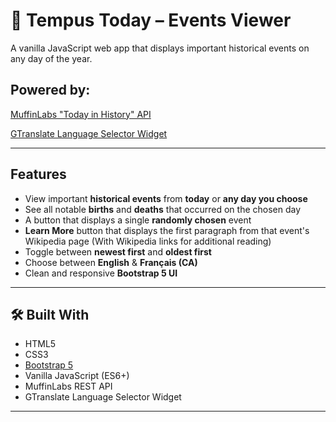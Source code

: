 # 📅 Tempus Today – Events Viewer

A vanilla JavaScript web app that displays important historical events on any day of the year.

## Powered by: 
[MuffinLabs "Today in History" API](https://github.com/muffinista/really-simple-history-api)

[GTranslate Language Selector Widget](https://gtranslate.io/website-translator-widget)

---

## Features

- View important **historical events** from **today** or **any day you choose**
- See all notable **births** and **deaths** that occurred on the chosen day
- A button that displays a single **randomly chosen** event 
- **Learn More** button that displays the first paragraph from that event's Wikipedia page (With Wikipedia links for additional reading)
- Toggle between **newest first** and **oldest first**
- Choose between **English** & **Français (CA)**
- Clean and responsive **Bootstrap 5 UI**


---

## 🛠️ Built With

- HTML5
- CSS3
- [Bootstrap 5](https://getbootstrap.com/)
- Vanilla JavaScript (ES6+)
- MuffinLabs REST API
- GTranslate Language Selector Widget

---
